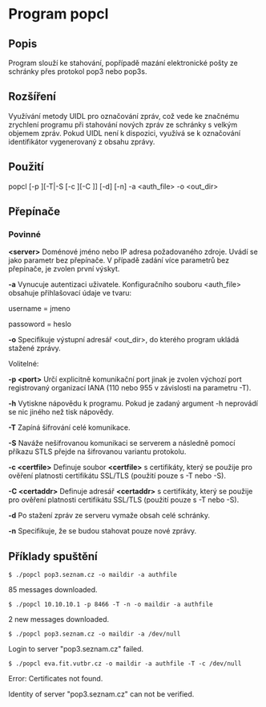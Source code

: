 # Program popcl

## Popis

Program slouží ke stahování, popřípadě mazání elektronické pošty ze schránky přes protokol pop3 nebo pop3s.

## Rozšíření

Využívání metody UIDL pro označování zpráv, což vede ke značnému zrychlení programu při stahování nových zpráv ze schránky s velkým objemem zpráv. Pokud UIDL není k dispozici, využívá se k označování identifikátor vygenerovaný z obsahu zprávy.

## Použití

popcl <server> [-p <port>][-T|-S [-c <certfile>][-C <certaddr>]] [-d] [-n] -a <auth_file> -o <out_dir>

## Přepínače

### Povinné

**\<server>** Doménové jméno nebo IP adresa požadovaného zdroje. Uvádí se jako parametr bez přepínače. V případě zadání více parametrů bez přepínače, je zvolen první výskyt.

**-a** Vynucuje autentizaci uživatele. Konfiguračního souboru <auth_file> obsahuje přihlašovací údaje ve tvaru:

username = jmeno

passoword = heslo

**-o** Specifikuje výstupní adresář <out_dir>, do kterého program ukládá stažené zprávy.

Volitelné:

**-p \<port>** Určí explicitně komunikační port jinak je zvolen výchozí port registrovaný organizací IANA (110 nebo 955 v závislosti na parametru -T).

**-h** Vytiskne nápovědu k programu. Pokud je zadaný argument -h neprovádí se nic jiného než tisk nápovědy.

**-T** Zapíná šifrování celé komunikace.

**-S** Naváže nešifrovanou komunikaci se serverem a následně pomocí příkazu STLS přejde na šifrovanou variantu protokolu.

**-c \<certfile>** Definuje soubor **\<certfile>** s certifikáty, který se použije pro ověření platnosti certifikátu SSL/TLS (použití pouze s -T nebo -S).

**-C \<certaddr>** Definuje adresář **\<certaddr>** s certifikáty, který se použije pro ověření platnosti certifikátu SSL/TLS (použití pouze s -T nebo -S).

**-d** Po stažení zpráv ze serveru vymaže obsah celé schránky.

**-n** Specifikuje, že se budou stahovat pouze nové zprávy.

## Příklady spuštění

	$ ./popcl pop3.seznam.cz -o maildir -a authfile

85 messages downloaded.

	$ ./popcl 10.10.10.1 -p 8466 -T -n -o maildir -a authfile

2 new messages downloaded.

	$ ./popcl pop3.seznam.cz -o maildir -a /dev/null

Login to server "pop3.seznam.cz" failed.

	$ ./popcl eva.fit.vutbr.cz -o maildir -a authfile -T -c /dev/null

Error: Certificates not found.

Identity of server "pop3.seznam.cz" can not be verified.

